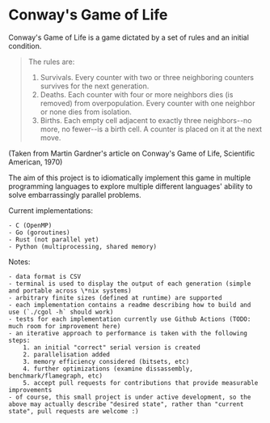 Conway's Game of Life
=====================

Conway's Game of Life is a game dictated by a set of rules and an initial condition.

> The rules are:
> 
> 1. Survivals. Every counter with two or three neighboring counters survives for the next generation.
> 2. Deaths. Each counter with four or more neighbors dies (is removed) from overpopulation. Every counter with one neighbor or none dies from isolation.
> 3. Births. Each empty cell adjacent to exactly three neighbors--no more, no fewer--is a birth cell. A counter is placed on it at the next move. 

(Taken from Martin Gardner's article on Conway's Game of Life, Scientific American, 1970)



The aim of this project is to idiomatically implement this game in multiple programming languages to explore multiple different languages' ability to solve embarrassingly parallel problems.

Current implementations:

	- C (OpenMP)
	- Go (goroutines)
	- Rust (not parallel yet)
	- Python (multiprocessing, shared memory)

Notes:

	- data format is CSV
	- terminal is used to display the output of each generation (simple and portable across \*nix systems)
	- arbitrary finite sizes (defined at runtime) are supported
	- each implementation contains a readme describing how to build and use (`./cgol -h` should work)
	- tests for each implementation currently use Github Actions (TODO: much room for improvement here)
	- an iterative approach to performance is taken with the following steps:
		1. an initial "correct" serial version is created
		2. parallelisation added
		3. memory efficiency considered (bitsets, etc)
		4. further optimizations (examine dissassembly, benchmark/flamegraph, etc)
		5. accept pull requests for contributions that provide measurable improvements
	- of course, this small project is under active development, so the above may actually describe "desired state", rather than "current state", pull requests are welcome :)

